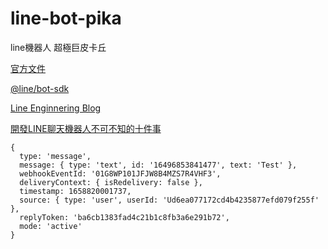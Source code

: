 # line-bot-pika

line機器人 超極巨皮卡丘

[官方文件](https://developers.line.biz/en/reference/messaging-api/#webhook-event-objects)

[@line/bot-sdk](https://line.github.io/line-bot-sdk-nodejs/#introduction)

[Line Enginnering Blog](https://engineering.linecorp.com/zh-hant/blog)

[開發LINE聊天機器人不可不知的十件事](https://engineering.linecorp.com/zh-hant/blog/line-device-10/)

```
{
  type: 'message',
  message: { type: 'text', id: '16496853841477', text: 'Test' },
  webhookEventId: '01G8WP101JFJW8B4MZS7R4VHF3',
  deliveryContext: { isRedelivery: false },
  timestamp: 1658820001737,
  source: { type: 'user', userId: 'Ud6ea077172cd4b4235877efd079f255f' },
  replyToken: 'ba6cb1383fad4c21b1c8fb3a6e291b72',
  mode: 'active'
}
```